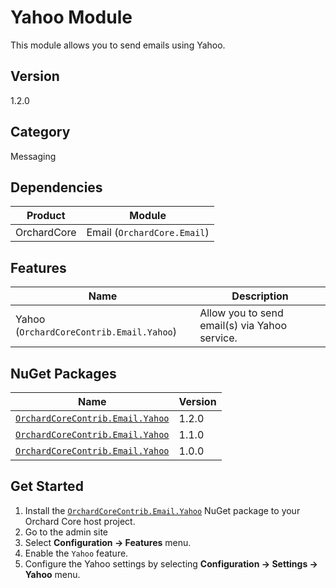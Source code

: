 # Yahoo Module

This module allows you to send emails using Yahoo.

## Version

1.2.0

## Category

Messaging

## Dependencies

| Product | Module |
| --- | --- |
| OrchardCore | Email (`OrchardCore.Email`) |

## Features

| Name | Description |
| --- | --- |
| Yahoo (`OrchardCoreContrib.Email.Yahoo`) | Allow you to send email(s) via Yahoo service. |

## NuGet Packages

| Name | Version |
| --- | --- |
| [`OrchardCoreContrib.Email.Yahoo`](https://www.nuget.org/packages/OrchardCoreContrib.Email.Yahoo/1.2.0) | 1.2.0 |
| [`OrchardCoreContrib.Email.Yahoo`](https://www.nuget.org/packages/OrchardCoreContrib.Email.Yahoo/1.1.0) | 1.1.0 |
| [`OrchardCoreContrib.Email.Yahoo`](https://www.nuget.org/packages/OrchardCoreContrib.Email.Yahoo/1.0.0) | 1.0.0 |

## Get Started

1. Install the [`OrchardCoreContrib.Email.Yahoo`](https://www.nuget.org/packages/OrchardCoreContrib.Email.Yahoo/) NuGet package to your Orchard Core host project.
2. Go to the admin site
3. Select **Configuration -> Features** menu.
4. Enable the `Yahoo` feature.
5. Configure the Yahoo settings by selecting **Configuration -> Settings -> Yahoo** menu.
